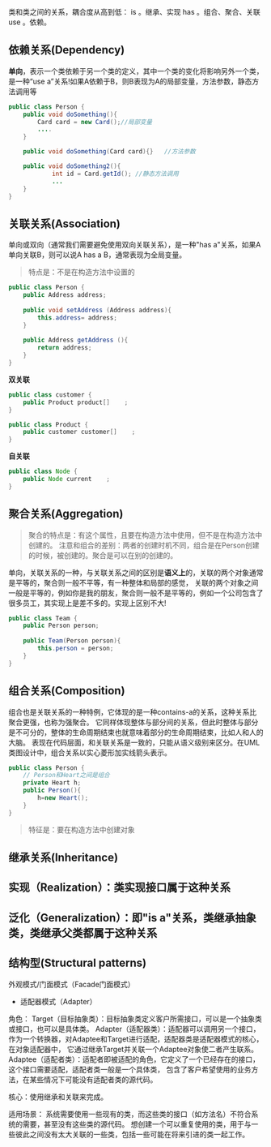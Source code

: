 类和类之间的关系，耦合度从高到低：
is 。继承、实现
has 。组合、聚合、关联
use 。依赖。

## 依赖关系(Dependency)

**单向**，表示一个类依赖于另一个类的定义，其中一个类的变化将影响另外一个类，是一种“use a”关系!如果A依赖于B，则B表现为A的局部变量，方法参数，静态方法调用等

```java
public class Person {  
    public void doSomething(){  
        Card card = new Card();//局部变量  
        ....  
    } 

    public void doSomething(Card card){}   //方法参数

    public void doSomething2(){  
            int id = Card.getId(); //静态方法调用  
            ...  
    }  
}  
```

## 关联关系(Association)

单向或双向（通常我们需要避免使用双向关联关系），是一种"has a"关系，如果A单向关联B，则可以说A has a B，通常表现为全局变量。

> 特点是：不是在构造方法中设置的

```java
public class Person {  
    public Address address;  
      
    public void setAddress (Address address){        
        this.address= address;  
    }  
      
    public Address getAddress (){          
        return address;  
    }  
}  
```

**双关联**

```java
public class customer {  
    public Product product[]    ;  
}  

public class Product {  
    public customer customer[]    ;  
}  
```

**自关联**

```java
public class Node {  
    public Node current    ;  
}  
```

## 聚合关系(Aggregation)

> 聚合的特点是：有这个属性，且要在构造方法中使用，但不是在构造方法中创建的。
> 注意和组合的差别：两者的创建时机不同，组合是在Person创建的时候，被创建的。聚合是可以在别的创建的。

单向，关联关系的一种，与关联关系之间的区别是**语义上**的，关联的两个对象通常是平等的，聚合则一般不平等，有一种整体和局部的感觉，
关联的两个对象之间一般是平等的，例如你是我的朋友，聚合则一般不是平等的，例如一个公司包含了很多员工，其实现上是差不多的。实现上区别不大!

```java
public class Team {  
    public Person person;  
      
    public Team(Person person){  
        this.person = person;  
    }  
} 
```

## 组合关系(Composition)     

组合也是关联关系的一种特例，它体现的是一种contains-a的关系，这种关系比聚合更强，也称为强聚合。
它同样体现整体与部分间的关系，但此时整体与部分是不可分的，整体的生命周期结束也就意味着部分的生命周期结束，比如人和人的大脑。
表现在代码层面，和关联关系是一致的，只能从语义级别来区分。在UML类图设计中，组合关系以实心菱形加实线箭头表示。 

```java
public class Person {
    // Person和Heart之间是组合
    private Heart h;
    public Person(){
        h=new Heart();
    }
}
```

> 特征是：要在构造方法中创建对象

## 继承关系(Inheritance)
## 实现（Realization）：类实现接口属于这种关系
## 泛化（Generalization）：即"is a"关系，类继承抽象类，类继承父类都属于这种关系










## 结构型(Structural patterns)

外观模式/门面模式（Facade门面模式）

- 适配器模式（Adapter）

[](https://blog.csdn.net/wwwdc1012/article/details/82780560)

角色：
Target（目标抽象类）：目标抽象类定义客户所需接口，可以是一个抽象类或接口，也可以是具体类。
Adapter（适配器类）：适配器可以调用另一个接口，作为一个转换器，对Adaptee和Target进行适配，适配器类是适配器模式的核心，在对象适配器中，
它通过继承Target并关联一个Adaptee对象使二者产生联系。
Adaptee（适配者类）：适配者即被适配的角色，它定义了一个已经存在的接口，这个接口需要适配，适配者类一般是一个具体类，
包含了客户希望使用的业务方法，在某些情况下可能没有适配者类的源代码。

核心：使用继承和关联来完成。

适用场景：
系统需要使用一些现有的类，而这些类的接口（如方法名）不符合系统的需要，甚至没有这些类的源代码。
想创建一个可以重复使用的类，用于与一些彼此之间没有太大关联的一些类，包括一些可能在将来引进的类一起工作。

